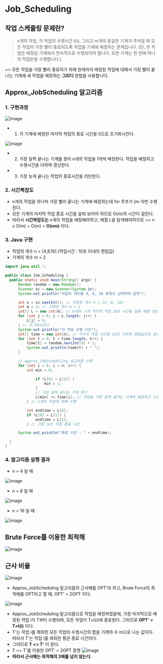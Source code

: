 # Job_Scheduling

## 작업 스케줄링 문제란?
  > n개의 작업, 각 작업의 수행시간 t(i), 그리고 m개의 동일한 기계가 주어질 때 모든 작업이 가장 빨리 종료되도록 작업을 기계에 배정하는 문제입니다. (단, 한 작업은 배정된 기계에서 연속적으로 수행되어야 합니다. 또한 기계는 한 번에 하나의 작업만을 수행합니다.)

  => 모든 작업을 가장 빨리 종료하기 위헤 현재까지 배정된 작업에 대해서 가장 빨리 끝나는 기계에 새 작업을 배정하는 **그리디** 방법을 사용합니다.
  
## Approx_JobScheduling 알고리즘  

 ### 1. 구현과정
  ![image](https://user-images.githubusercontent.com/80517119/118930557-db3b9680-b980-11eb-995d-1ddd0ca76042.png)


  - 1. 각 기계에 배정된 마지막 작업의 종료 시간을 0으로 초기화시킨다.


  ![image](https://user-images.githubusercontent.com/80517119/118930817-2eade480-b981-11eb-9d2b-76eceb3e0680.png)



  - 2. 가장 일찍 끝나는 기계를 찾아 n개의 작업을 1개씩 배정한다. 작업을 배정하고 수행시간을 더하여 갱신한다.

  - 3. 가장 늦게 끝나는 작업의 종료시간을 리턴한다.

 ### 2. 시간복잡도
  - n개의 작업을 하나씩 가장 빨리 끝나는 기계에 배정하는데 for 루프가 (m-1)번 수행된다.
  - 모든 기계의 마지막 작업 종료 시간을 살펴 보아야 하므로 O(m)의 시간이 걸린다.
  - 따라서 **시간복잡도는**
    n개의 작업을 배정해야하고, 배열 L을 탐색해야하므로
    => n x O(m) + O(m) = **O(nm)** 이다.

 ### 3. Java 구현
  - 작업의 개수 n = [4,8,16] (작업시간 : 10초 이내의 랜덤값)
  - 기계의 개수 m = 2 
  ``` java
  import java.util.*;

public class Job_Scheduling {
    public static void main(String[] args) {
        Random random = new Random();
        Scanner sc = new Scanner(System.in);
        System.out.println("작업의 개수를 4, 8, 16 중에서 선택하여 입력");

        int n = sc.nextInt(); // 작업의 개수 n = [4, 8, 16]
        int m = 2; // 기계의 개수 m = 2
        int[] L = new int[m]; // m개의 기계 각각의 작업 종료 시간을 넣을 배열 생성
        for (int j = 0; j < L.length; j++) {
            L[j] = 0;
        } // 초기화시킨다
        System.out.println("각 작업 수행 시간");
        int[] time = new int[n]; // 각각의 작업 시간을 10초 이하의 랜덤값으로 생성
        for (int t = 0; t < time.length; t++) {
            time[t] = random.nextInt(9) + 1;
            System.out.println(time[t] + " ");
        }

        // Approx_JobScheduling 알고리즘 수행
        for (int i = 0; i < n; i++) {
            int min = 0;

                if (L[0] > L[1]) {
                    min = 1;
                }
                // 가장 일찍 끝나는 기계 찾기
                L[min] += time[i]; // 작업을 가장 일찍 끝아는 기계에 배정하고 수행시간을 더하여 갱신
            } // n개의 작업에 대해 수행

            int endtime = L[0];
            if (L[0] < L[1]) {
                endtime = L[1];
            } // 가장 늦은 작업 종료 시간

        System.out.println("종료 시간 : " + endtime);

    }
}
```
 ### 4. 알고리즘 실행 결과
 - n = 4 일 때


![image](https://user-images.githubusercontent.com/80517119/118950860-89513b80-b995-11eb-994a-12b06c7e72ca.png)


 - n = 8 일 때


![image](https://user-images.githubusercontent.com/80517119/118950951-a38b1980-b995-11eb-9f03-e85ab89d889c.png)


 - n = 16 일 때


![image](https://user-images.githubusercontent.com/80517119/118951069-bbfb3400-b995-11eb-8b85-5a515c270f71.png)



## Brute Force를 이용한 최적해

  ![image](https://user-images.githubusercontent.com/80517119/118982076-055b7b80-b9b6-11eb-8d63-c269cd45c07f.png)


## 근사 비율

   ![image](https://user-images.githubusercontent.com/80517119/118983812-caf2de00-b9b7-11eb-8fe5-94158e949940.png)

   - Approx_JobScheduling 알고리즘의 근사해를 OPT'라 하고, Brute Force의 최적해를 OPT라고 할 때, OPT' < 2OPT 이다.
  
  
  ![image](https://user-images.githubusercontent.com/80517119/118932454-06bf8080-b983-11eb-8dcc-b797e7f49db6.png)
  
  
  - Approx_JobScheduling 알고리즘으로 작업을 배정하였을때, 가장 마지막으로 배정된 작업 i가 T부터 수행되며, 모든 작업이 T+t(i)에 종료된다. 그러므로 **OPT' = T+t(i)** 이다.
  - T'는 작업 i를 제외한 모든 작업의 수행시간의 합을 기계의 수 m으로 나눈 값이다. 따라서 T'는 작업 i를 제외한 평균 종료 시간이다.
  - 그러므로 **T <= T'** 이 된다.
  - T <= T'를 이용한 OPT' < 2OPT 증명
  ![image](https://user-images.githubusercontent.com/80517119/118933100-c4e30a00-b983-11eb-9df3-f4e2b46a99a8.png)
  - **따라서 근사해는 최적해의 2배를 넘지 않는다**.
  
  
    
    
    
    
